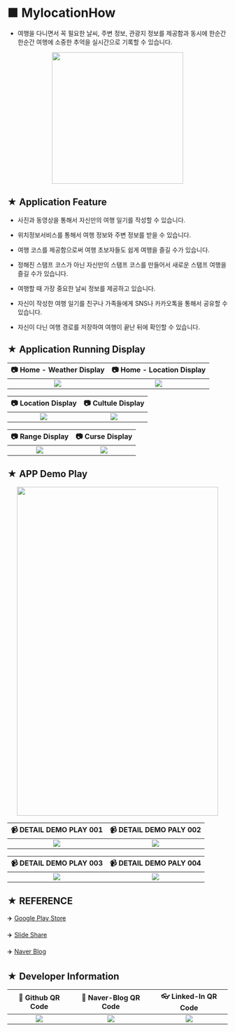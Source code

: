 # ■ MylocationHow

* 여행을 다니면서 꼭 필요한 날씨, 주변 정보, 관광지 정보를 제공함과 동시에 한순간 한순간 여행에 소중한 추억을 실시간으로 기록할 수 있습니다.

<p align="center">
  <img src="http://postfiles16.naver.net/20151231_287/yeop9657_14515574747774gRv7_PNG/MyLocationHow.png?type=w773" width="300" height="300">
</p>

## ★ Application Feature

* 사진과 동영상을 통해서 자신만의 여행 일기를 작성할 수 있습니다.

* 위치정보서비스를 통해서 여행 정보와 주변 정보를 받을 수 있습니다.

* 여행 코스를 제공함으로써 여행 초보자들도 쉽게 여행을 즐길 수가 있습니다.

* 정해진 스탬프 코스가 아닌 자신만의 스탬프 코스를 만들어서 새로운 스탬프 여행을 즐길 수가 있습니다.

* 여행할 때 가장 중요한 날씨 정보를 제공하고 있습니다.

* 자신이 작성한 여행 일기를 친구나 가족들에게 SNS나 카카오톡을 통해서 공유할 수 있습니다.

* 자신이 다닌 여행 경로를 저장하여 여행이 끝난 뒤에 확인할 수 있습니다.

## ★ Application Running Display

|:camera: Home - Weather Display|:camera: Home - Location Display|
|:-----------------------------:|:------------------------------:|
|![](http://blogfiles.naver.net/20151231_93/yeop9657_14515577268325i1mF_JPEG/Sidesync_capture_20151231192732_1.jpg)|![](http://blogfiles.naver.net/20151231_144/yeop9657_1451557726931fHxq4_JPEG/Sidesync_capture_20151231192736_1.jpg)|

|:camera: Location Display|:camera: Cultule Display|
|:-----------------------:|:----------------------:|
|![](http://blogfiles.naver.net/20151231_10/yeop9657_1451557727066o54Br_JPEG/Sidesync_capture_20151231192749_1.jpg)|![](http://blogfiles.naver.net/20151231_164/yeop9657_1451557727148nBDIF_JPEG/Sidesync_capture_20151231192800_1.jpg)|

|:camera: Range Display|:camera: Curse Display|
|:--------------------:|:--------------------:|
|![](http://blogfiles.naver.net/20151231_102/yeop9657_1451557727271tc8qt_JPEG/Sidesync_capture_20151231192809_1.jpg)|![](http://blogfiles.naver.net/20151231_193/yeop9657_1451557727347F645i_JPEG/Sidesync_capture_20151231192818_1.jpg)|

## ★ APP Demo Play

<p align="center">
  <img src="http://drive.google.com/uc?export=view&id=102IKEAIMY-unlpPQvy6m9TqeyfwnD8tq" width="460" height="750"/>
</p>

|:video_camera: DETAIL DEMO PLAY 001|:video_camera: DETAIL DEMO PALY 002|
|:---------------------------------:|:---------------------------------:|
|![](http://drive.google.com/uc?export=view&id=1TyIK88aSNQYKRZ8Yon5PQs-ich4vlYyk)|![](http://drive.google.com/uc?export=view&id=1eJe6HXR18zgOQMeMzyDgNrepiw644c2p)|

|:video_camera: DETAIL DEMO PLAY 003|:video_camera: DETAIL DEMO PALY 004|
|:---------------------------------:|:---------------------------------:|
|![](http://drive.google.com/uc?export=view&id=1VnRhMO5hTQXL5tPVOcnDARAJfIDEiWzK)|![](http://drive.google.com/uc?export=view&id=17x6IXrPs6gv4hesMF6wnWOEiB9yKqw9x)|

## ★ REFERENCE

:airplane: [Google Play Store](https://play.google.com/store/apps/details?id=com.net.location.mylocationhow)

:airplane: [Slide Share](https://www.slideshare.net/Yangchangyeop/3-69988562)

:airplane: [Naver Blog](http://bit.ly/2OkxUk9)

## ★ Developer Information

|:rocket: Github QR Code|:pencil: Naver-Blog QR Code|:eyeglasses: Linked-In QR Code|
|:---------------------:|:-------------------------:|:----------------------------:|
|![](https://user-images.githubusercontent.com/20036523/50044128-60406880-00c2-11e9-8d57-ea1cb8e6b2a7.jpg)|![](https://user-images.githubusercontent.com/20036523/50044131-60d8ff00-00c2-11e9-818c-cf5ad97dc76e.jpg)|![](https://user-images.githubusercontent.com/20036523/50044130-60d8ff00-00c2-11e9-991a-107bffa2bf57.jpg)|
